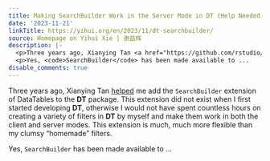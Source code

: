 ```yaml
---
title: Making SearchBuilder Work in the Server Mode in DT (Help Needed)
date: '2023-11-21'
linkTitle: https://yihui.org/en/2023/11/dt-searchbuilder/
source: Homepage on Yihui Xie | 谢益辉
description: |-
  <p>Three years ago, Xianying Tan <a href="https://github.com/rstudio/DT/pull/881">helped</a> me add the <code>SearchBuilder</code> extension of DataTables to the <strong>DT</strong> package. This extension did not exist when I first started developing <strong>DT</strong>, otherwise I would not have spent countless hours on creating a variety of filters in <strong>DT</strong> by myself and make them work in both the client and server modes. This extension is much, much more flexible than my clumsy &ldquo;homemade&rdquo; filters.</p>
  <p>Yes, <code>SearchBuilder</code> has been made available to ...
disable_comments: true
---
```

<p>Three years ago, Xianying Tan <a href="https://github.com/rstudio/DT/pull/881">helped</a> me add the <code>SearchBuilder</code> extension of DataTables to the <strong>DT</strong> package. This extension did not exist when I first started developing <strong>DT</strong>, otherwise I would not have spent countless hours on creating a variety of filters in <strong>DT</strong> by myself and make them work in both the client and server modes. This extension is much, much more flexible than my clumsy &ldquo;homemade&rdquo; filters.</p>
<p>Yes, <code>SearchBuilder</code> has been made available to ...
